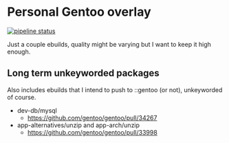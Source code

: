 
# Personal Gentoo overlay

[![pipeline status](https://gitlab.com/Parona/parona-overlay/badges/master/pipeline.svg)](https://gitlab.com/Parona/parona-overlay/-/commits/master) 

Just a couple ebuilds, quality might be varying but I want to keep it high enough.

## Long term unkeyworded packages
Also includes ebuilds that I intend to push to ::gentoo (or not), unkeyworded of course.

* dev-db/mysql
	- https://github.com/gentoo/gentoo/pull/34267
* app-alternatives/unzip and app-arch/unzip
	- https://github.com/gentoo/gentoo/pull/33998